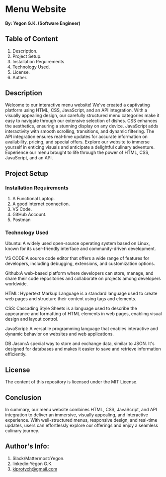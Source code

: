 # Menu Website 

#### By: Yegon G.K. (Software Engineer)

## Table of Content
1. Description.
2. Project Setup.
3. Installation Requirements.
4. Technology Used.
5. License.
6. Auther.

## Description

Welcome to our interactive menu website! We've created a captivating platform using HTML, CSS, JavaScript, and an API integration. With a visually appealing design, our carefully structured menu categories make it easy to navigate through our extensive selection of dishes. CSS enhances the aesthetics, ensuring a stunning display on any device. JavaScript adds interactivity with smooth scrolling, transitions, and dynamic filtering. The API integration ensures real-time updates for accurate information on availability, pricing, and special offers. Explore our website to immerse yourself in enticing visuals and anticipate a delightful culinary adventure. Experience our menu brought to life through the power of HTML, CSS, JavaScript, and an API.

## Project Setup

### Installation Requirements
1. A Functional Laptop.
2. A good internet connection.
3. VS Code.
4. GitHub Account.
5. Postman

### Technology Used

Ubuntu: A widely used open-source operating system based on Linux, known for its user-friendly interface and community-driven development.

VS CODE:A source code editor that offers a wide range of features for developers, including debugging, extensions, and customization options.

Github:A web-based platform where developers can store, manage, and share their code repositories and collaborate on projects among developers worldwide.

HTML: Hypertext Markup Language is a standard language used to create web pages and structure their content using tags and elements.

CSS: Cascading Style Sheets is a language used to describe the appearance and formatting of HTML elements in web pages, enabling visual design and layout control.

JavaScript: A versatile programming language that enables interactive and dynamic behavior on websites and web applications.

DB Jason:A special way to store and exchange data, similar to JSON. It's designed for databases and makes it easier to save and retrieve information efficiently.


## License

The content of this repository is licensed under the MIT License.

## Conclusion

In summary, our menu website combines HTML, CSS, JavaScript, and API integration to deliver an immersive, visually appealing, and interactive experience. With well-structured menus, responsive design, and real-time updates, users can effortlessly explore our offerings and enjoy a seamless culinary journey.

## Author's Info:
1. Slack/Mattermost:Yegon.
2. linkedin:Yegon G.K.
3. kiprotych@gmail.com